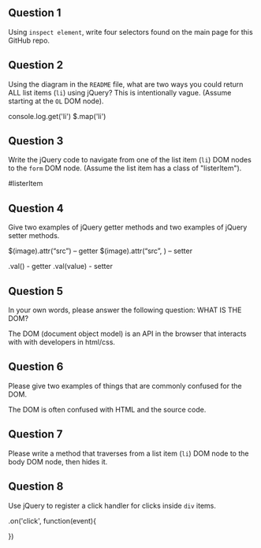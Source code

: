 ## Question 1

Using `inspect element`, write four selectors found on the main page for this
GitHub repo.

<!-- your answer starts here -->

<!-- your answer ends here -->

## Question 2

Using the diagram in the `README` file, what are two ways you could return ALL
list items (`li`) using jQuery? This is intentionally vague. (Assume starting
at the `OL` DOM node).

<!-- your answer starts here -->
console.log.get('li')
$.map('li')
<!-- your answer ends here -->

## Question 3

Write the jQuery code to navigate from one of the list item (`li`) DOM nodes to
the `form` DOM node. (Assume the list item has a class of "listerItem").

<!-- your answer starts here -->
#listerItem
<!-- your answer ends here -->

## Question 4

Give two examples of jQuery getter methods and two examples of jQuery setter
methods.

<!-- your answer starts here -->
$(image).attr(“src”) – getter
$(image).attr(“src”, <link you want to set>) – setter

.val() - getter
.val(value) - setter
<!-- your answer ends here -->

## Question 5

In your own words, please answer the following question: WHAT IS THE DOM?

<!-- your answer starts here -->
The DOM (document object model) is an API in the browser that interacts with with developers in html/css.
<!-- your answer ends here -->

## Question 6

Please give two examples of things that are commonly confused for the DOM.

<!-- your answer starts here -->
The DOM is often confused with HTML and the source code.
<!-- your answer ends here -->

## Question 7

Please write a method that traverses from a list item (`li`) DOM node to the
body DOM node, then hides it.

<!-- your answer starts here -->

<!-- your answer ends here -->

## Question 8

Use jQuery to register a click handler for clicks inside `div` items.

<!-- your answer starts here -->
.on('click', function(event){

})
<!-- your answer ends here -->
